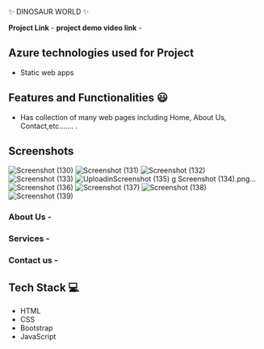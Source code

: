   ✨ DINOSAUR WORLD ✨

**Project Link** -
**project demo video link** - 

## Azure technologies used for Project

- Static web apps

## Features and Functionalities 😃


- Has collection of many web pages including Home, About Us, Contact,etc....... .

## Screenshots
   
   
   
   ![Screenshot (130)](https://user-images.githubusercontent.com/112065495/204812346-cb6436f0-ed84-4b75-a175-d41b718b6d37.png)
   ![Screenshot (131)](https://user-images.githubusercontent.com/112065495/204812378-7c43c4b4-ba46-480d-b5de-1f2948e08706.png)
![Screenshot (132)](https://user-images.githubusercontent.com/112065495/204812411-4e11de42-a555-494f-a82c-fa711a5fa02f.png)
![Screenshot (133)](https://user-images.githubusercontent.com/112065495/204812506-01d52c75-a62e-48b5-adcd-3c0ffb57a555.png)
![Uploadin![Screenshot (135)](https://user-images.githubusercontent.com/112065495/204812596-5ac226d0-98ad-4d08-bd74-82ec29251c46.png)
g Screenshot (134).png…]()
![Screenshot (136)](https://user-images.githubusercontent.com/112065495/204812721-95e556a2-074f-4a16-84f6-58bb1ae8fe4e.png)
![Screenshot (137)](https://user-images.githubusercontent.com/112065495/204812724-b788bb1f-cfed-46ee-9bac-e015413df1b8.png)
![Screenshot (138)](https://user-images.githubusercontent.com/112065495/204812752-e008397f-a347-43ad-91a7-b3c93112a9f0.png)
![Screenshot (139)](https://user-images.githubusercontent.com/112065495/204812775-ffc4bf0c-7d6f-4d73-91ec-1269fd16dbf9.png)

   

### About Us -



### Services -



### Contact us -

  
  
  
  

## Tech Stack 💻
- HTML
- CSS
- Bootstrap
- JavaScript
